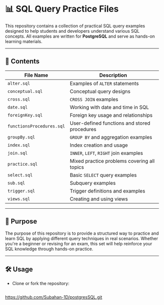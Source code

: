 # 📊 SQL Query Practice Files

This repository contains a collection of practical SQL query examples designed to help students and developers understand various SQL concepts. All examples are written for **PostgreSQL** and serve as hands-on learning materials.

---

## 📁 Contents

| File Name                  | Description                                  |
|---------------------------|----------------------------------------------|
| `alter.sql`               | Examples of `ALTER` statements                |
| `conceptual.sql`          | Conceptual query designs                      |
| `cross.sql`               | `CROSS JOIN` examples                         |
| `date.sql`                | Working with date and time in SQL             |
| `foreignKey.sql`          | Foreign key usage and relationships           |
| `functionsProcedures.sql` | User-defined functions and stored procedures  |
| `groupBy.sql`             | `GROUP BY` and aggregation examples           |
| `index.sql`               | Index creation and usage                      |
| `join.sql`                | `INNER`, `LEFT`, `RIGHT` join examples        |
| `practice.sql`            | Mixed practice problems covering all topics   |
| `select.sql`              | Basic `SELECT` query examples                 |
| `sub.sql`                 | Subquery examples                             |
| `trigger.sql`             | Trigger definitions and examples              |
| `views.sql`               | Creating and using views                      |

---

## 🎯 Purpose

The purpose of this repository is to provide a structured way to practice and learn SQL by applying different query techniques in real scenarios. Whether you're a beginner or revising for an exam, this set will help reinforce your SQL knowledge through hands-on practice.

---

## 🛠 Usage

- Clone or fork the repository:
  ```bash
 https://github.com/Subahan-1D/postgresSQL.git
